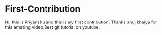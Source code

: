 # First-Contribution
Hi, this is Priyanshu and this is my first contribution.
Thanks anuj bhaiya for this amazing video.Best git tutorial on
youtube.
